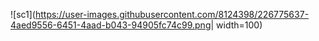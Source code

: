 
![sc1](https://user-images.githubusercontent.com/8124398/226775637-4aed9556-6451-4aad-b043-94905fc74c99.png| width=100)
